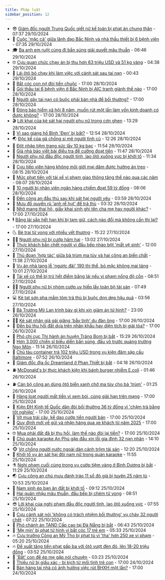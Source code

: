 ```yaml
---
title: Pháp luật
sidebar_position: 12
---
```


<!-- vnexpress-phap-luat:START -->
- 😎 [Giám đốc người Trung Quốc giết nữ kế toán bị phạt án chung thân](https://vnexpress.net/giam-doc-nguoi-trung-quoc-giet-nu-ke-toan-bi-phat-an-chung-than-4809771.html) - 07:37 29/10/2024
- 🥰 [Cuộc &#39;mặc cả&#39; giữa lãnh đạo Bắc Ninh và nhà thầu thiết bị 6 bệnh viện](https://vnexpress.net/cuoc-mac-ca-giua-lanh-dao-bac-ninh-va-nha-thau-thiet-bi-6-benh-vien-4809734.html) - 07:35 29/10/2024
- 🎓 [Ba anh em ruột cùng đi bắn súng giải quyết mâu thuẫn](https://vnexpress.net/ba-anh-em-ruot-cung-di-ban-sung-giai-quyet-mau-thuan-4809760.html) - 06:46 29/10/2024
- 🤓 [Cựu quan chức chạy án bị thu hơn 63 triệu USD và 51 kg vàng](https://vnexpress.net/cuu-quan-chuc-nhan-tien-chay-an-bi-thu-giu-51-kg-vang-4809708.html) - 04:38 29/10/2024
- 🎊 [Lái ôtô bỏ chạy khi làm việc với cảnh sát sau tai nạn](https://vnexpress.net/lai-oto-bo-chay-khi-lam-viec-voi-canh-sat-sau-tai-nan-4809518.html) - 00:43 29/10/2024
- 🙉 [Bắt cóc con nợ đòi tiền chuộc](https://vnexpress.net/bat-coc-con-no-doi-tien-chuoc-4809502.html) - 17:00 28/10/2024
- 🤡 [Gói thầu tại 6 bệnh viện ở Bắc Ninh bị AIC tranh giành thế nào](https://vnexpress.net/goi-thau-cho-6-benh-vien-o-bac-ninh-bi-aic-tranh-gianh-the-nao-4809268.html) - 17:00 28/10/2024
- 🗽 [Người gây tai nạn có buộc phải bán nhà để bồi thường?](https://vnexpress.net/nguoi-gay-tai-nan-co-buoc-phai-ban-nha-de-tra-boi-thuong-4807044.html) - 17:00 28/10/2024
- 🌋 [Đóng bảo hiểm xã hội 8 năm, muốn rút một lần làm vốn kinh doanh có được không?](https://vnexpress.net/dong-bao-hiem-xa-hoi-8-nam-muon-rut-mot-lan-lam-von-kinh-doanh-co-duoc-khong-4805896.html) - 17:00 28/10/2024
- 🎬 [Lời khai của kẻ sát hại người phụ nữ trong cơn ghen](https://vnexpress.net/loi-khai-cua-ke-sat-hai-nguoi-phu-nu-trong-con-ghen-4809484.html) - 13:29 28/10/2024
- 💯 [Vì sao giang hồ Bình &#39;Đen&#39; bị bắt?](https://vnexpress.net/vi-sao-giang-ho-binh-den-bi-bat-4809476.html) - 12:54 28/10/2024
- 🌏 [Độc kế của gã chồng si mê người tình cũ](https://vnexpress.net/doc-ke-thu-tieu-vo-cua-ga-chong-si-me-tinh-cu-4809445.html) - 12:26 28/10/2024
- 🌊 [Đột nhập tiệm trang sức lấy 10 kg bạc](https://vnexpress.net/dot-nhap-tiem-trang-suc-lay-10-kg-bac-4809462.html) - 11:54 28/10/2024
- 💂 [Giả nhà báo viết bài điều tra để cưỡng đoạt tiền](https://vnexpress.net/gia-nha-bao-viet-bai-dieu-tra-de-cuong-doat-tien-4809470.html) - 11:47 28/10/2024
- 🎡 [Người phụ nữ đầu độc người tình, lao ôtô xuống vực bị khởi tố](https://vnexpress.net/nguoi-phu-nu-dau-doc-nguoi-tinh-lao-oto-xuong-vuc-bi-khoi-to-4809471.html) - 11:34 28/10/2024
- 🫶 [Cựu tiếp viên hàng không môi giới mại dâm được hưởng án treo](https://vnexpress.net/cuu-tiep-vien-hang-khong-moi-gioi-mai-dam-duoc-huong-an-treo-4809344.html) - 08:15 28/10/2024
- 🐲 [Mức phạt tiền với tài xế vi phạm giao thông tăng thế nào qua các năm](https://vnexpress.net/muc-phat-tien-voi-tai-xe-vi-pham-giao-thong-tang-the-nao-qua-cac-nam-4809264.html) - 08:07 28/10/2024
- 🚀 [10 người bị nhân viên ngân hàng chiếm đoạt 59 tỷ đồng](https://vnexpress.net/10-nguoi-bi-nhan-vien-ngan-hang-chiem-doat-59-ty-dong-4809340.html) - 08:06 28/10/2024
- 🎊 [Đến công an đầu thú sau khi sát hại người yêu](https://vnexpress.net/den-cong-an-dau-thu-sau-khi-sat-hai-nguoi-yeu-4809236.html) - 03:59 28/10/2024
- 🤗 [Mưu đồ quyến rũ &#39;anh rể hụt&#39; để trả thù](https://vnexpress.net/muu-do-quyen-ru-anh-re-hut-de-tra-thu-4809132.html) - 03:32 28/10/2024
- 🗽 [Nhờ mang thai hộ, giấy khai sinh ghi tên cha mẹ hay người khác?](https://vnexpress.net/nho-mang-thai-ho-giay-khai-sinh-ghi-ten-cha-me-hay-nguoi-khac-4807906.html) - 17:00 27/10/2024
- 🕴 [Bằng lái sắp hết hạn khi bị tạm giữ, cách nào đổi mà không cần thi lại?](https://vnexpress.net/bang-lai-sap-het-han-khi-bi-tam-giu-cach-nao-doi-ma-khong-can-thi-lai-4807082.html) - 17:00 27/10/2024
- 🌜 [Bé trai tử vong với nhiều vết thương](https://vnexpress.net/be-trai-tu-vong-voi-nhieu-vet-thuong-4809079.html) - 15:22 27/10/2024
- 🧑‍🏫 [Người phụ nữ bị cướp hãm hại](https://vnexpress.net/nguoi-phu-nu-bi-cuop-ham-hai-4809065.html) - 13:02 27/10/2024
- 🦩 [Thực khách bắn chết người vì đầu bếp nhào bột &#39;mất vệ sinh&#39;](https://vnexpress.net/thuc-khach-ban-chet-nguoi-vi-dau-bep-nhao-bot-mat-ve-sinh-4809048.html) - 12:00 27/10/2024
- 💼 [Thủ đoạn &#39;hợp tác&#39; giữa bà trùm ma túy và hai công an biến chất](https://vnexpress.net/thu-doan-hop-tac-giua-ba-trum-ma-tuy-va-hai-cong-an-bien-chat-4809052.html) - 11:38 27/10/2024
- 💫 [Vụ án nhà tang lễ &#39;ngược đãi&#39; 190 thi thể, bỏ mặc không mai táng](https://vnexpress.net/vu-an-nha-tang-le-nguoc-dai-190-thi-the-bo-mac-khong-mai-tang-4808987.html) - 10:01 27/10/2024
- 🦅 [Tài xế có thể bị trừ hết điểm bằng lái nếu vi phạm nồng độ cồn](https://vnexpress.net/tai-xe-co-the-bi-tru-het-diem-bang-lai-neu-vi-pham-nong-do-con-4809021.html) - 08:51 27/10/2024
- 🧑‍💻 [Người phụ nữ bị nhóm cướp uy hiếp lấy toàn bộ tài sản](https://vnexpress.net/nguoi-phu-nu-bi-nhom-cuop-uy-hiep-lay-toan-bo-tai-san-4809012.html) - 07:49 27/10/2024
- 💻 [Kẻ tạt sơn pha mắm tôm trả thù bị buộc dọn dẹp hậu quả](https://vnexpress.net/ke-tat-son-pha-mam-tom-tra-thu-bi-buoc-don-dep-hau-qua-4808961.html) - 03:56 27/10/2024
- 🤠 [Bà Trương Mỹ Lan trình bày gì khi xin giảm án tử hình?](https://vnexpress.net/ba-truong-my-lan-trinh-bay-gi-khi-xin-giam-an-tu-hinh-4808705.html) - 23:00 26/10/2024
- 🧑‍🏫 [Kẻ sát nhân giả gái giăng &#39;bẫy tình&#39; dụ đàn ông](https://vnexpress.net/ke-sat-nhan-gia-gai-giang-bay-tinh-du-dan-ong-4808551.html) - 17:00 26/10/2024
- 🌈 [Đền bù thu hồi đất dựa trên nhân khẩu hay diện tích bị giải tỏa?](https://vnexpress.net/den-bu-thu-hoi-dat-dua-tren-nhan-khau-hay-dien-tich-bi-giai-toa-4807155.html) - 17:00 26/10/2024
- 🌮 [Phó chi cục Thi hành án huyện Trảng Bom bị bắt](https://vnexpress.net/pho-chi-cuc-thi-hanh-an-huyen-trang-bom-bi-bat-4808854.html) - 15:29 26/10/2024
- 🐲 [Hơn 3.000 chiến sĩ biểu diễn bắn súng, đấu võ trước quảng trường Ngọ Môn](https://vnexpress.net/hon-3-000-chien-si-bieu-dien-ban-sung-dau-vo-truoc-quang-truong-ngo-mon-4808753.html) - 11:14 26/10/2024
- 🧰 [Chủ tàu container trả 102 triệu USD trong vụ kiện đâm sập cầu Baltimore](https://vnexpress.net/chu-tau-container-tra-102-trieu-usd-trong-vu-kien-dam-sap-cau-baltimore-4808616.html) - 07:52 26/10/2024
- 💄 [Giám đốc địa ốc Dreamland ở Phan Thiết bị bắt](https://vnexpress.net/giam-doc-dia-oc-dreamland-o-phan-thiet-bi-bat-4808715.html) - 04:18 26/10/2024
- ⛽️ [McDonald&#39;s bị thực khách kiện khi bánh burger nhiễm E.coli](https://vnexpress.net/mcdonald-s-bi-thuc-khach-kien-khi-banh-burger-nhiem-e-coli-4808612.html) - 01:46 26/10/2024
- ⛽️ [Cán bộ công an dùng ôtô biển xanh chở ma túy cho bà &#39;trùm&#39;](https://vnexpress.net/can-bo-cong-an-dung-oto-bien-xanh-cho-ma-tuy-cho-ba-trum-4808639.html) - 01:25 26/10/2024
- 💂 [Hàng loạt người mất tiền vì xem bói, cúng giải hạn trên mạng](https://vnexpress.net/hang-loat-nguoi-mat-tien-vi-xem-boi-cung-giai-han-tren-mang-4808594.html) - 17:00 25/10/2024
- 🤔 [Kiện ĐH Kinh tế Quốc dân đòi bồi thường 36 tỷ đồng vì &#39;chậm trả bằng tốt nghiệp&#39;](https://vnexpress.net/kien-dh-kinh-te-quoc-dan-doi-boi-thuong-36-ty-dong-vi-cham-tra-bang-tot-nghiep-4808289.html) - 17:00 25/10/2024
- 🧐 [Vờ mua trái cây, kề dao cướp tiền người bán](https://vnexpress.net/vo-mua-trai-cay-ke-dao-cuop-tien-nguoi-ban-4808572.html) - 17:00 25/10/2024
- 🎃 [Quy định mới về gửi và nhận hàng qua xe khách từ năm 2025](https://vnexpress.net/tu-2025-khi-gui-va-nhan-hang-xe-khach-can-luu-y-quy-dinh-moi-nao-4807802.html) - 17:00 25/10/2024
- 🤓 [Mua phải đất đã bị thu hồi, làm thế nào đòi lại tiền?](https://vnexpress.net/mua-phai-dat-da-bi-thu-hoi-lam-the-nao-doi-lai-tien-4803846.html) - 17:00 25/10/2024
- 💃 [Chủ quán karaoke An Phú gập đầu xin lỗi gia đình 32 nạn nhân](https://vnexpress.net/chu-quan-karaoke-an-phu-gap-dau-xin-loi-gia-dinh-32-nan-nhan-4808580.html) - 14:10 25/10/2024
- 🐵 [Vợ chồng người nước ngoài dàn cảnh trộm tài sản](https://vnexpress.net/vo-chong-nguoi-nuoc-ngoai-dan-canh-trom-tai-san-4808557.html) - 12:20 25/10/2024
- 🤖 [Khởi tố vụ án sát hại đôi nam nữ trong quán karaoke](https://vnexpress.net/khoi-to-vu-an-sat-hai-doi-nam-nu-trong-quan-karaoke-4808559.html) - 11:55 25/10/2024
- ⚗️ [Nghi phạm cuối cùng trong vụ cướp tiệm vàng ở Bình Dương bị bắt](https://vnexpress.net/nghi-pham-cuoi-cung-trong-vu-cuop-tiem-vang-o-binh-duong-bi-bat-4808556.html) - 11:29 25/10/2024
- 🌏 [Cựu công an chủ mưu đánh tráo 11 sổ đỏ giả bị tuyên 25 năm tù](https://vnexpress.net/cuu-cong-an-chu-muu-danh-trao-11-so-do-gia-bi-tuyen-25-nam-tu-4808533.html) - 10:53 25/10/2024
- 🦆 [Nam sinh ép bạn ăn đất bị khởi tố](https://vnexpress.net/nam-sinh-ep-ban-an-dat-bi-khoi-to-4808494.html) - 09:12 25/10/2024
- 🐎 [Hai quán nhậu mâu thuẫn, đầu bếp bị chém tử vong](https://vnexpress.net/hai-quan-nhau-mau-thuan-dau-bep-bi-chem-tu-vong-4808439.html) - 08:51 25/10/2024
- 😎 [Lời khai của nghi phạm đầu độc người tình, lao ôtô xuống vực](https://vnexpress.net/loi-khai-cua-nghi-pham-dau-doc-nguoi-tinh-lao-oto-xuong-vuc-4808433.html) - 07:55 25/10/2024
- 💪 [Cựu cảnh sát nói &#39;không có trách nhiệm bồi thường&#39; vụ cháy 32 người chết](https://vnexpress.net/cuu-canh-sat-noi-khong-co-trach-nhiem-boi-thuong-vu-chay-32-nguoi-chet-4808403.html) - 07:22 25/10/2024
- 🤡 [Phó chánh án TAND Cấp cao tại Đà Nẵng bị bắt](https://vnexpress.net/pho-chanh-an-tand-cap-cao-tai-da-nang-bi-bat-4807811.html) - 06:43 25/10/2024
- 🌁 [&#39;Mẹ mìn&#39; bị phạt tử hình vì bắt cóc 17 trẻ em](https://vnexpress.net/me-min-bi-phat-tu-hinh-vi-bat-coc-17-tre-em-4808325.html) - 05:33 25/10/2024
- 🔥 [Cựu trưởng Công an Mỹ Tho bị phạt tù vì &#39;tha&#39; hơn 250 xe vi phạm](https://vnexpress.net/cuu-truong-cong-an-my-tho-bi-phat-tu-vi-tha-hon-250-xe-vi-pham-4808352.html) - 05:20 25/10/2024
- 🔥 [Đề xuất tăng tiền phạt gấp ba với ôtô vượt đèn đỏ, lên 18-20 triệu đồng](https://vnexpress.net/lai-oto-vuot-den-do-co-the-bi-phat-18-20-trieu-dong-4808294.html) - 03:52 25/10/2024
- 👺 [&#39;Bắt&#39; con để ép mẹ gặp nói chuyện](https://vnexpress.net/bat-con-de-ep-me-gap-noi-chuyen-4808237.html) - 03:23 25/10/2024
- 🎊 [Thiếu nữ bị giấu xác - bi kịch từ mối tình trẻ con](https://vnexpress.net/thieu-nu-bi-giau-xac-bi-kich-tu-moi-tinh-tre-con-4807905.html) - 17:00 24/10/2024
- 🎊 [Bán hàng tại nhà có ảnh hưởng việc rút BHXH một lần?](https://vnexpress.net/buon-ban-tai-nha-co-anh-huong-den-viec-rut-bhxh-mot-lan-khong-4806758.html) - 17:00 24/10/2024<!-- vnexpress-phap-luat:END -->
